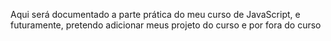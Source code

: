 Aqui será documentado a parte prática do meu curso de JavaScript, e futuramente, pretendo adicionar meus projeto do curso e por fora do curso
